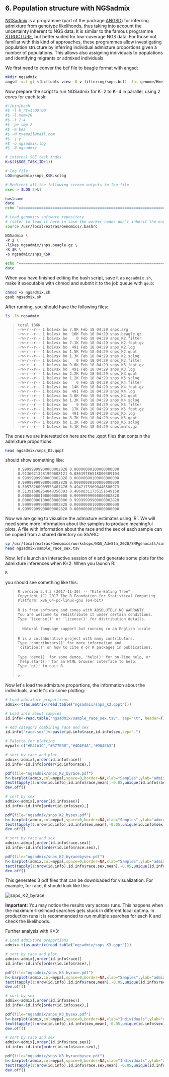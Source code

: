 ## 6. Population structure with NGSadmix

[NGSadmix](http://www.popgen.dk/software/index.php/NgsAdmix) is a programme (part of the package [ANGSD](http://www.popgen.dk/angsd/index.php/ANGSD)) for inferring admixture from genotype likelihoods, thus taking into account the uncertainty inherent to NGS data. It is similar to the famous programme [STRUCTURE](https://web.stanford.edu/group/pritchardlab/structure.html), but better suited for low-coverage NGS data. For those not familiar with this kind of approaches, these programmes allow investigating population structure by inferring individual admixture proportions given a number of populations. This allows also assigning individuals to populations and identifying migrants or admixed individuals.

We first need to conver the bcf file to beagle format with angsd:
```bash
mkdir ngsadmix
angsd -vcf-gl <(bcftools view -O v filtering/snps.bcf) -fai genome/Hmel2.fa.fai -doMaf 3 -nInd 32 -domajorminor 1 -doglf 2 -out ngsadmix/snps
```

Now prepare the script to run NGSadmix for K=2 to K=4 in parallel, using 2 cores for each task:

```bash
#!/bin/bash
#$ -l h_rt=1:00:00
#$ -l mem=2G
#$ -t 1-4
#$ -pe smp 2
#$ -m bea
#$ -M myemail@mail.com
#$ -j y
#$ -o ngsadmix.log
#$ -N ngsadmix

# internal SGE task index
K=$(($SGE_TASK_ID+1))

# log file
LOG=ngsadmix/snps_K$K.sclog

# Redirect all the following screen outputs to log file
exec > $LOG 2>&1

hostname
date
echo "=============================================================================="

# Load genomics software repository
# (safer to load it here in case the worker nodes don't inherit the environment)
source /usr/local/extras/Genomics/.bashrc 

NGSadmix \
-P 2 \
-likes ngsadmix/snps.beagle.gz \
-K $K \
-o ngsadmix/snps_K$K 

echo "=============================================================================="
date
```
When you have finished editing the bash script, save it as `ngsadmix.sh`, make it executable with chmod and submit it to the job queue with `qsub`:
```bash
chmod +x ngsadmix.sh
qsub ngsadmix.sh
```
After running, you should have the following files: 
```bash
ls -lh ngsadmix
```
>``total 136K``<br>
>``-rw-r--r-- 1 bo1vsx bo 7.0K Feb 18 04:29 snps.arg``<br>
>``-rw-r--r-- 1 bo1vsx bo  16K Feb 18 04:29 snps.beagle.gz``<br>
>``-rw-r--r-- 1 bo1vsx bo    0 Feb 18 04:29 snps_K2.filter``<br>
>``-rw-r--r-- 1 bo1vsx bo 7.1K Feb 18 04:29 snps_K2.fopt.gz``<br>
>``-rw-r--r-- 1 bo1vsx bo  491 Feb 18 04:29 snps_K2.log``<br>
>``-rw-r--r-- 1 bo1vsx bo 1.5K Feb 18 04:29 snps_K2.qopt``<br>
>``-rw-r--r-- 1 bo1vsx bo 1.3K Feb 18 04:29 snps_K2.sclog``<br>
>``-rw-r--r-- 1 bo1vsx bo    0 Feb 18 04:29 snps_K3.filter``<br>
>``-rw-r--r-- 1 bo1vsx bo 9.6K Feb 18 04:29 snps_K3.fopt.gz``<br>
>``-rw-r--r-- 1 bo1vsx bo  491 Feb 18 04:29 snps_K3.log``<br>
>``-rw-r--r-- 1 bo1vsx bo 2.2K Feb 18 04:29 snps_K3.qopt``<br>
>``-rw-r--r-- 1 bo1vsx bo 1.2K Feb 18 04:29 snps_K3.sclog``<br>
>``-rw-r--r-- 1 bo1vsx bo    0 Feb 18 04:29 snps_K4.filter``<br>
>``-rw-r--r-- 1 bo1vsx bo  14K Feb 18 04:29 snps_K4.fopt.gz``<br>
>``-rw-r--r-- 1 bo1vsx bo  491 Feb 18 04:29 snps_K4.log``<br>
>``-rw-r--r-- 1 bo1vsx bo 3.0K Feb 18 04:29 snps_K4.qopt``<br>
>``-rw-r--r-- 1 bo1vsx bo 1.3K Feb 18 04:29 snps_K4.sclog``<br>
>``-rw-r--r-- 1 bo1vsx bo    0 Feb 18 04:29 snps_K5.filter``<br>
>``-rw-r--r-- 1 bo1vsx bo  17K Feb 18 04:29 snps_K5.fopt.gz``<br>
>``-rw-r--r-- 1 bo1vsx bo  491 Feb 18 04:29 snps_K5.log``<br>
>``-rw-r--r-- 1 bo1vsx bo 3.7K Feb 18 04:29 snps_K5.qopt``<br>
>``-rw-r--r-- 1 bo1vsx bo 1.3K Feb 18 04:29 snps_K5.sclog``<br>
>``-rw-r--r-- 1 bo1vsx bo 5.1K Feb 18 04:29 snps.mafs.gz``<br>

The ones we are interested on here are the .qopt files that contain the admixture proportions:
```bash
head ngsadmix/snps_K2.qopt
```
should show something like:
>``0.99999999900000002828 0.00000000100000000000 ``<br>
>``0.91360213481999608121 0.08639786518000389104 ``<br>
>``0.99999999900000002828 0.00000000100000000000 ``<br>
>``0.99999999900000002828 0.00000000100000000000 ``<br>
>``0.50578260909553407476 0.49421739090446586973 ``<br>
>``0.51391688264848356393 0.48608311735151649158 ``<br>
>``0.00000000100000000000 0.99999999900000002828 ``<br>
>``0.00000000100000000000 0.99999999900000002828 ``<br>
>``0.99999999900000002828 0.00000000100000000000 ``<br>
>``0.99999999900000002828 0.00000000100000000000 ``<br>

Now we are going to visualize the admixture estimates using ´R´. We will need some more information about the samples to produce meaningful plots. A file with information about the race and the sex of each sample can be copied from a shared directory on ShARC:
```bash
cp /usr/local/extras/Genomics/workshops/NGS_AdvSta_2020/SNPgenocall/sample_race_sex.tsv ngsadmix/ 
head ngsadmix/sample_race_sex.tsv
```
Now, let's launch an interactive session of ``R`` and generate some plots for the admixture inferences when K=2. When you launch R:
```bash
R
```
you should see something like this:

>``R version 3.4.3 (2017-11-30) -- "Kite-Eating Tree"``<br>
>``Copyright (C) 2017 The R Foundation for Statistical Computing``<br>
>``Platform: x86_64-pc-linux-gnu (64-bit)``<br>
><br>
>``R is free software and comes with ABSOLUTELY NO WARRANTY.``<br>
>``You are welcome to redistribute it under certain conditions.``<br>
>``Type 'license()' or 'licence()' for distribution details.``<br>
><br>
>``  Natural language support but running in an English locale``<br>
><br>
>``R is a collaborative project with many contributors.``<br>
>``Type 'contributors()' for more information and``<br>
>``'citation()' on how to cite R or R packages in publications.``<br>
><br>
>``Type 'demo()' for some demos, 'help()' for on-line help, or``<br>
>``'help.start()' for an HTML browser interface to help.``<br>
>``Type 'q()' to quit R.``<br>
><br>
>``> ``<br>

Now let's load the admixture proportions, the information about the individuals, and let's do some plotting:
```r
# Load admixture proportions
admix<-t(as.matrix(read.table("ngsadmix/snps_K2.qopt")))

# Load info about samples
id.info<-read.table("ngsadmix/sample_race_sex.tsv", sep="\t", header=T)

# Add category combining race and sex
id.info['race.sex']<-paste(id.info$race,id.info$sex,sep="-")

# Palette for plotting
mypal<-c("#E41A1C","#377EB8","#4DAF4A","#984EA3")

# sort by race and plot
admix<-admix[,order(id.info$race)]
id.info<-id.info[order(id.info$race),]

pdf(file="ngsadmix/snps_K2_byrace.pdf")
h<-barplot(admix,col=mypal,space=0,border=NA,xlab="Samples",ylab="admixture")
text(tapply(1:nrow(id.info),id.info$race,mean),-0.05,unique(id.info$race),xpd=T)
dev.off()

# sort by sex
admix<-admix[,order(id.info$sex)]
id.info<-id.info[order(id.info$sex),]

pdf(file="ngsadmix/snps_K2_bysex.pdf")
h<-barplot(admix,col=mypal,space=0,border=NA,xlab="Samples",ylab="admixture")
text(tapply(1:nrow(id.info),id.info$sex,mean),-0.05,unique(id.info$sex),xpd=T)
dev.off()

# sort by race and sex
admix<-admix[,order(id.info$race.sex)]
id.info<-id.info[order(id.info$race.sex),]

pdf(file="ngsadmix/snps_K2_byracebysex.pdf")
h<-barplot(admix,col=mypal,space=0,border=NA,xlab="Samples",ylab="admixture")
text(tapply(1:nrow(id.info),id.info$race.sex,mean),-0.05,unique(id.info$race.sex),xpd=T)
dev.off()
```
This generates 3 pdf files that can be downloaded for visualization. For example, for race, it should look like this:

![snps_K2_byrace](snps_K2_byrace.png)

__Important:__ You may notice the results vary across runs. This happens when the maximum-likelihood searches gets stuck in different local optima. In production runs it is recommended to run multiple searches for each K and check the likelihoods.

Further analysis with K=3:

```r
# Load admixture proportions
admix<-t(as.matrix(read.table("ngsadmix/snps_K3.qopt")))

# sort by race and plot
admix<-admix[,order(id.info$race)]
id.info<-id.info[order(id.info$race),]

pdf(file="ngsadmix/snps_K3_byrace.pdf")
h<-barplot(admix,col=mypal,space=0,border=NA,xlab="Samples",ylab="admixture")
text(tapply(1:nrow(id.info),id.info$race,mean),-0.05,unique(id.info$race),xpd=T)
dev.off()

# sort by sex
admix<-admix[,order(id.info$sex)]
id.info<-id.info[order(id.info$sex),]

pdf(file="ngsadmix/snps_K3_bysex.pdf")
h<-barplot(admix,col=mypal,space=0,border=NA,xlab="Individuals",ylab="admixture")
text(tapply(1:nrow(id.info),id.info$sex,mean),-0.05,unique(id.info$sex),xpd=T)
dev.off()

# sort by race and sex
admix<-admix[,order(id.info$race.sex)]
id.info<-id.info[order(id.info$race.sex),]

pdf(file="ngsadmix/snps_K3_byracebysex.pdf")
h<-barplot(admix,col=mypal,space=0,border=NA,xlab="Individuals",ylab="admixture")
text(tapply(1:nrow(id.info),id.info$race.sex,mean),-0.05,unique(id.info$race.sex),xpd=T)
dev.off()
```
